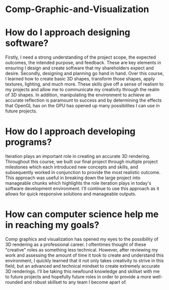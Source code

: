 # Comp-Graphic-and-Visualization

# How do I approach designing software?
Firstly, I need a strong understanding of the project scope, the expected outcomes, the intended purpose, and feedback. These are key elements in ensuring I design and create software that my shareholders expect and desire. Secondly, designing and planning go hand in hand. Over this course, I learned how to create basic 3D shapes, transform those shapes, apply textures, lighting, and much more. These skills give off a sense of realism to my projects and allow me to communicate my creativity through the realm of 3D shapes. In addition, manipulating the environment to achieve an accurate reflection is paramount to success and by determining the effects that OpenGL has on the GPU has opened up many possibilites I can use in future projects.

# How do I approach developing programs?
Iteration plays an important role in creating an accurate 3D rendering. Throughout this course, we built our final project through multiple project milestones which each introduced new concepts and skills, and subsequently worked in conjunction to provide the most realistic outcome. This approach was useful in breaking down the large project into manageable chunks which highlights the role iteration plays in today's software development environment. I'll continue to use this approach as it allows for quick responsive solutions and manageable outputs.

# How can computer science help me in reaching my goals?
Comp graphics and visualization has opened my eyes to the possibility of 3D rendering as a professional career. I oftentimes thought of these "creative" roles as something less technical. However, after reviewing my work and assessing the amount of time it took to create and understand this environment, I quickly learned that it not only takes creativity to strive in this field, but an advanced and technical mindset to create extremely accurate 3D renderings. I'll be taking this newfound knowledge and skillset with me to future projects and hopefully future roles in order to provide a more well-rounded and robust skillset to any team I become apart of.
